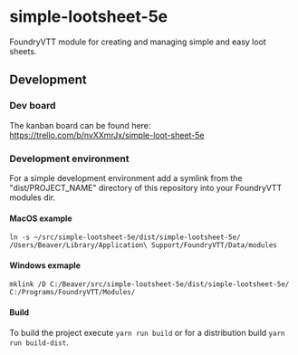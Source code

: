 # simple-lootsheet-5e

FoundryVTT module for creating and managing simple and easy loot sheets.

## Development

### Dev board

The kanban board can be found here:
https://trello.com/b/nvXXmrJx/simple-loot-sheet-5e

### Development environment

For a simple development environment add a symlink from the "dist/PROJECT_NAME" directory of this repository into your FoundryVTT modules dir.

#### MacOS example

```
ln -s ~/src/simple-lootsheet-5e/dist/simple-lootsheet-5e/ /Users/Beaver/Library/Application\ Support/FoundryVTT/Data/modules
```

#### Windows exmaple

```
mklink /D C:/Beaver/src/simple-lootsheet-5e/dist/simple-lootsheet-5e/	C:/Programs/FoundryVTT/Modules/
```

#### Build

To build the project execute `yarn run build` or for a distribution build `yarn run build-dist`.

